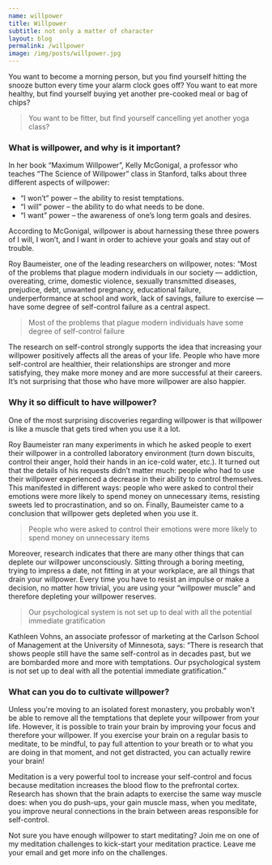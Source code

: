 ```yaml
---
name: willpower
title: Willpower
subtitle: not only a matter of character
layout: blog
permalink: /willpower
image: /img/posts/willpower.jpg
---
```


You want to become a morning person, but you find yourself hitting the snooze button every time your alarm clock goes off? You want to eat more healthy, but find yourself buying yet another pre-cooked meal or bag of chips?

> You want to be fitter, but find yourself cancelling yet another yoga class?

### What is willpower, and why is it important?

In her book “Maximum Willpower”, Kelly McGonigal, a professor who teaches  “The Science of Willpower” class in Stanford, talks about three different aspects of willpower:

* “I won’t” power – the ability to resist temptations.
* “I will” power  –  the ability to do what needs to be done.
* “I want” power – the awareness of one’s long term goals and desires.

According to McGonigal, willpower is about harnessing these three powers of I will, I won’t, and I want in order to achieve your goals and stay out of trouble.

Roy Baumeister, one of the leading researchers on willpower, notes:
“Most of the problems that plague modern individuals in our society — addiction, overeating, crime, domestic violence, sexually transmitted diseases, prejudice, debt, unwanted pregnancy, educational failure, underperformance at school and work, lack of savings, failure to exercise — have some degree of self-control failure as a central aspect.

> Most of the problems that plague modern individuals have some degree of self-control failure

The research on self-control strongly supports the idea that increasing your willpower positively affects all the areas of your life. People who have more self-control are healthier, their relationships are stronger and more satisfying, they make more money and are more successful at their careers. It’s not surprising that those who have more willpower are also happier.

### Why it so difficult to have willpower?

One of the most surprising discoveries regarding willpower is that willpower is like a muscle that gets tired when you use it a lot.

Roy Baumeister ran many experiments in which he asked people to exert their willpower in a controlled laboratory environment (turn down biscuits, control their anger, hold their hands in an ice-cold water, etc.).  It turned out that the details of his requests didn’t matter much: people who had to use their willpower experienced a decrease in their ability to control themselves. This manifested in different ways: people who were asked to control their emotions were more likely to spend money on unnecessary items, resisting sweets led to procrastination, and so on. Finally, Baumeister came to a conclusion that willpower gets depleted when you use it.

> People who were asked to control their emotions were more likely to spend money on unnecessary items

Moreover, research indicates that there are many other things that can deplete our willpower unconsciously. Sitting through a boring meeting, trying to impress a date, not fitting in at your workplace, are all things that drain your willpower. Every time you have to resist an impulse or make a decision, no matter how trivial, you are using your “willpower muscle” and therefore depleting your willpower reserves.

> Our psychological system is not set up to deal with all the potential immediate gratification

Kathleen Vohns, an associate professor of marketing at the Carlson School of Management at the University of Minnesota, says:
“There is research that shows people still have the same self-control as in decades past, but we are bombarded more and more with temptations. Our psychological system is not set up to deal with all the potential immediate gratification.”

### What can you do to cultivate willpower?

Unless you're moving to an isolated forest monastery, you probably won't be able to remove all the temptations that deplete your willpower from your life. However, it is possible to train your brain by improving your focus and therefore your willpower. If you exercise your brain on a regular basis to meditate, to be mindful, to pay full attention to your breath or to what you are doing in that moment, and not get distracted, you can actually rewire your brain! 

Meditation is a very powerful tool to increase your self-control and focus because meditation increases the blood flow to the prefrontal cortex. Research has shown that the brain adapts to exercise the same way muscle does: when you do push-ups, your gain muscle mass, when you meditate, you improve neural connections in the brain between areas responsible for self-control. 

Not sure you have enough willpower to start meditating? Join me on one of my meditation challenges to kick-start your meditation practice. Leave me your email and get more info on the challenges.